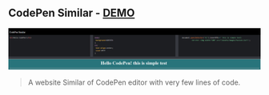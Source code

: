 
## CodePen Similar - [DEMO](http://projects.radoo.ir/codepen/)

![image](https://github.com/majidh1/CodePenSimilar/raw/master/assets/images/Cover.png?raw=true)

> A website Similar of CodePen editor with very few lines of code.

